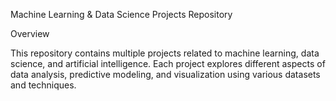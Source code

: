 Machine Learning & Data Science Projects Repository

Overview

This repository contains multiple projects related to machine learning, data science, and artificial intelligence. Each project explores different aspects of data analysis, predictive modeling, and visualization using various datasets and techniques.
